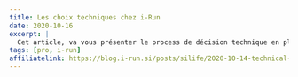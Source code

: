 ```yaml
---
title: Les choix techniques chez i-Run
date: 2020-10-16
excerpt: |
  Cet article, va vous présenter le process de décision technique en place dans l’équipe, comment on prend le temps de poser le besoin avant de déployer un outil, afin de trouver le plus adapté à nos usages.
tags: [pro, i-run]
affiliatelink: https://blog.i-run.si/posts/silife/2020-10-14-technical-decision-process/
---
```

